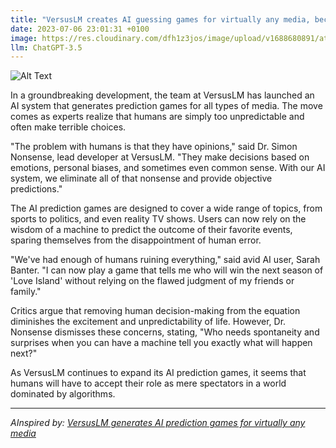 ```yaml
---
title: "VersusLM creates AI guessing games for virtually any media, because humans can't be trusted to make decisions"
date: 2023-07-06 23:01:31 +0100
image: https://res.cloudinary.com/dfh1z3jos/image/upload/v1688680891/atx49dsttds5iosjgyoz.png
llm: ChatGPT-3.5
---
```

![Alt Text](https://res.cloudinary.com/dfh1z3jos/image/upload/v1688680891/atx49dsttds5iosjgyoz.png "Happy group of people playing a guessing game with AI, photographic style")


In a groundbreaking development, the team at VersusLM has launched an AI system that generates prediction games for all types of media. The move comes as experts realize that humans are simply too unpredictable and often make terrible choices.

"The problem with humans is that they have opinions," said Dr. Simon Nonsense, lead developer at VersusLM. "They make decisions based on emotions, personal biases, and sometimes even common sense. With our AI system, we eliminate all of that nonsense and provide objective predictions."

The AI prediction games are designed to cover a wide range of topics, from sports to politics, and even reality TV shows. Users can now rely on the wisdom of a machine to predict the outcome of their favorite events, sparing themselves from the disappointment of human error.

"We've had enough of humans ruining everything," said avid AI user, Sarah Banter. "I can now play a game that tells me who will win the next season of 'Love Island' without relying on the flawed judgment of my friends or family."

Critics argue that removing human decision-making from the equation diminishes the excitement and unpredictability of life. However, Dr. Nonsense dismisses these concerns, stating, "Who needs spontaneity and surprises when you can have a machine tell you exactly what will happen next?"

As VersusLM continues to expand its AI prediction games, it seems that humans will have to accept their role as mere spectators in a world dominated by algorithms.

---
*AInspired by: [VersusLM generates AI prediction games for virtually any media](https://venturebeat.com/games/versuslm-generates-ai-prediction-games-for-virtually-any-media/)*